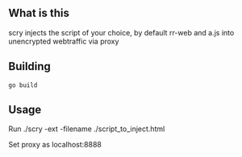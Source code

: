 ## What is this

scry injects the script of your choice, by default rr-web and a.js into unencrypted webtraffic via proxy

## Building 
`go build`

## Usage

Run ./scry -ext -filename ./script_to_inject.html

Set proxy as localhost:8888
